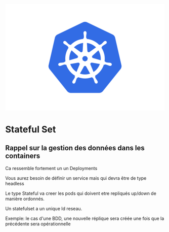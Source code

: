 ![K8s logo](k8s/k8s-logo.svg)

# Stateful Set

## Rappel sur la gestion des données dans les containers

Ca ressemble fortement un un Deployments

Vous aurez besoin de définir un service mais qui devra être de type headless

Le type Stateful va creer les pods qui doivent etre repliqués up/down de manière ordonnés.

Un statefulset a un unique Id reseau.

Exemple: le cas d'une BDD, une nouvelle réplique sera créée une fois que la précédente sera opérationnelle
